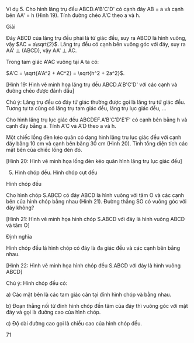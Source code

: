 Ví dụ 5. Cho hình lăng trụ đều ABCD.A'B'C'D' có cạnh đáy AB = a và cạnh bên AA' = h (Hình 19). Tính đường chéo A'C theo a và h.

Giải

Đáy ABCD của lăng trụ đều phải là tứ giác đều, suy ra ABCD là hình vuông, vậy $AC = a\sqrt{2}$. Lăng trụ đều có cạnh bên vuông góc với đáy, suy ra AA' ⊥ (ABCD), vậy AA' ⊥ AC.

Trong tam giác A'AC vuông tại A ta có:

$A'C = \sqrt{A'A^2 + AC^2} = \sqrt{h^2 + 2a^2}$.

[Hình 19: Hình vẽ minh họa lăng trụ đều ABCD.A'B'C'D' với các cạnh và đường chéo được đánh dấu]

Chú ý: Lăng trụ đều có đáy tứ giác thường được gọi là lăng trụ tứ giác đều. Tương tự ta cũng có lăng trụ tam giác đều, lăng trụ lục giác đều, ...

Cho hình lăng trụ lục giác đều ABCDEF.A'B'C'D'E'F' có cạnh bên bằng h và cạnh đáy bằng a. Tính A'C và A'D theo a và h.

Một chiếc lồng đèn kéo quân có dạng hình lăng trụ lục giác đều với cạnh đáy bằng 10 cm và cạnh bên bằng 30 cm (Hình 20). Tính tổng diện tích các mặt bên của chiếc lồng đèn đó.

[Hình 20: Hình vẽ minh họa lồng đèn kéo quân hình lăng trụ lục giác đều]

5. Hình chóp đều. Hình chóp cụt đều

Hình chóp đều

Cho hình chóp S.ABCD có đáy ABCD là hình vuông với tâm O và các cạnh bên của hình chóp bằng nhau (Hình 21). Đường thẳng SO có vuông góc với đáy không?

[Hình 21: Hình vẽ minh họa hình chóp S.ABCD với đáy là hình vuông ABCD và tâm O]

Định nghĩa

Hình chóp đều là hình chóp có đáy là đa giác đều và các cạnh bên bằng nhau.

[Hình 22: Hình vẽ minh họa hình chóp đều S.ABCD với đáy là hình vuông ABCD]

Chú ý: Hình chóp đều có:

a) Các mặt bên là các tam giác cân tại đỉnh hình chóp và bằng nhau.

b) Đoạn thẳng nối từ đỉnh hình chóp đến tâm của đáy thì vuông góc với mặt đáy và gọi là đường cao của hình chóp.

c) Độ dài đường cao gọi là chiều cao của hình chóp đều.

71